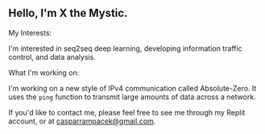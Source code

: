 Hello, I'm X the Mystic.
----

My Interests:

I'm interested in seq2seq deep learning, developing information traffic control, and data analysis. 

What I'm working on:

I'm working on a new style of IPv4 communication called Absolute-Zero. It uses the `ping` function to transmit large amounts of data across a network. 

If you'd like to contact me, please feel free to see me through my Replit account, or at casparrampacek@gmail.com.


